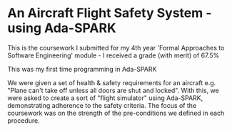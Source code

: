 # An Aircraft Flight Safety System - using Ada-SPARK
This is the coursework I submitted for my 4th year 'Formal Approaches to Software Engineering' module - I received a grade (with merit) of 67.5%

This was my first time programming in Ada-SPARK

We were given a set of health & safety requirements for an aircraft e.g. "Plane can't take off unless all doors are shut and locked". With this, we were asked to create a sort of "flight simulator" using Ada-SPARK, demonstrating adherence to the safety criteria. The focus of the coursework was on the strength of the pre-conditions we defined in each procedure.
